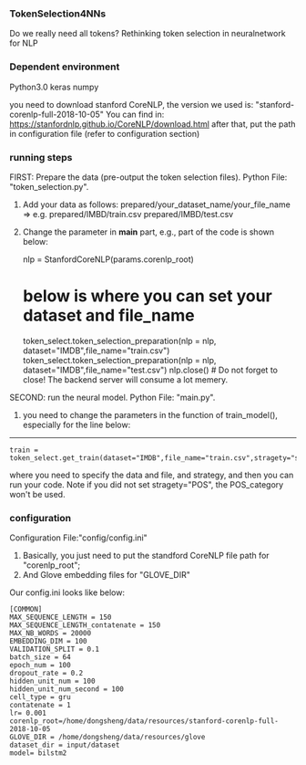 ### TokenSelection4NNs ###
Do we really need all tokens? Rethinking token selection in neuralnetwork for NLP


### Dependent environment ###
Python3.0
keras
numpy


you need to download stanford CoreNLP, the version we used is: "stanford-corenlp-full-2018-10-05" 
You can find in: https://stanfordnlp.github.io/CoreNLP/download.html
after that, put the path in configuration file (refer to configuration section)


### running steps ###
FIRST: Prepare the data (pre-output the token selection files).
Python File: "token_selection.py".
1. Add your data as follows: prepared/your_dataset_name/your_file_name => e.g. prepared/IMBD/train.csv   prepared/IMBD/test.csv
2. Change the parameter in __main__ part, e.g., part of the code is shown below:

	nlp = StanfordCoreNLP(params.corenlp_root)
	# below is where you can set your dataset and file_name
	token_select.token_selection_preparation(nlp = nlp, dataset="IMDB",file_name="train.csv")
	token_select.token_selection_preparation(nlp = nlp, dataset="IMDB",file_name="test.csv")
	nlp.close() # Do not forget to close! The backend server will consume a lot memery.


SECOND: run the neural model.
Python File: "main.py".
1. you need to change the parameters in the function of train_model(), especially for the line below:
-----------------------------
	train = token_select.get_train(dataset="IMDB",file_name="train.csv",stragety="stopword",POS_category="Noun")

where you need to specify the data and file, and strategy, and then you can run your code. Note if you did not set stragety="POS", the POS_category won't be used.



### configuration ###
Configuration File:"config/config.ini"
1. Basically, you just need to put the standford CoreNLP file path for "corenlp_root"; 
2. And Glove embedding files for "GLOVE_DIR"

Our config.ini looks like below:

	[COMMON]
	MAX_SEQUENCE_LENGTH = 150
	MAX_SEQUENCE_LENGTH_contatenate = 150 
	MAX_NB_WORDS = 20000   
	EMBEDDING_DIM = 100
	VALIDATION_SPLIT = 0.1
	batch_size = 64
	epoch_num = 100
	dropout_rate = 0.2
	hidden_unit_num = 100
	hidden_unit_num_second = 100
	cell_type = gru
	contatenate = 1
	lr= 0.001
	corenlp_root=/home/dongsheng/data/resources/stanford-corenlp-full-2018-10-05
	GLOVE_DIR = /home/dongsheng/data/resources/glove
	dataset_dir = input/dataset
	model= bilstm2
